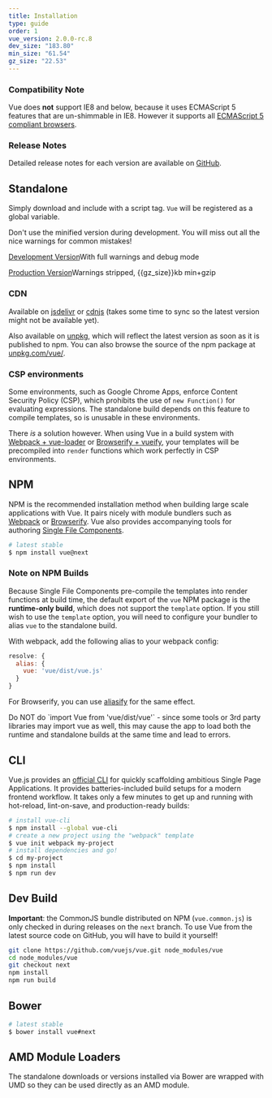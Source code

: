 ```yaml
---
title: Installation
type: guide
order: 1
vue_version: 2.0.0-rc.8
dev_size: "183.80"
min_size: "61.54"
gz_size: "22.53"
---
```


### Compatibility Note

Vue does **not** support IE8 and below, because it uses ECMAScript 5 features that are un-shimmable in IE8. However it supports all [ECMAScript 5 compliant browsers](http://caniuse.com/#feat=es5).

### Release Notes

Detailed release notes for each version are available on [GitHub](https://github.com/vuejs/vue/releases).

## Standalone

Simply download and include with a script tag. `Vue` will be registered as a global variable.

<p class="tip">Don't use the minified version during development. You will miss out all the nice warnings for common mistakes!</p>

<div id="downloads">
<a class="button" href="/js/vue.js" download>Development Version</a><span class="light info">With full warnings and debug mode</span>

<a class="button" href="/js/vue.min.js" download>Production Version</a><span class="light info">Warnings stripped, {{gz_size}}kb min+gzip</span>
</div>

### CDN

Available on [jsdelivr](//cdn.jsdelivr.net/vue/{{vue_version}}/vue.min.js) or [cdnjs](//cdnjs.cloudflare.com/ajax/libs/vue/{{vue_version}}/vue.min.js) (takes some time to sync so the latest version might not be available yet).

Also available on [unpkg](https://unpkg.com/vue/dist/vue.min.js), which will reflect the latest version as soon as it is published to npm. You can also browse the source of the npm package at [unpkg.com/vue/](https://unpkg.com/vue/).

### CSP environments

Some environments, such as Google Chrome Apps, enforce Content Security Policy (CSP), which prohibits the use of `new Function()` for evaluating expressions. The standalone build depends on this feature to compile templates, so is unusable in these environments.

There _is_ a solution however. When using Vue in a build system with [Webpack + vue-loader](https://github.com/vuejs-templates/webpack-simple-2.0) or [Browserify + vueify](https://github.com/vuejs-templates/browserify-simple-2.0), your templates will be precompiled into `render` functions which work perfectly in CSP environments.

## NPM

NPM is the recommended installation method when building large scale applications with Vue. It pairs nicely with module bundlers such as [Webpack](http://webpack.github.io/) or [Browserify](http://browserify.org/). Vue also provides accompanying tools for authoring [Single File Components](application.html#Single-File-Components).

``` bash
# latest stable
$ npm install vue@next
```

### Note on NPM Builds

Because Single File Components pre-compile the templates into render functions at build time, the default export of the `vue` NPM package is the **runtime-only build**, which does not support the `template` option. If you still wish to use the `template` option, you will need to configure your bundler to alias `vue` to the standalone build.

With webpack, add the following alias to your webpack config:

``` js
resolve: {
  alias: {
    vue: 'vue/dist/vue.js'
  }
}
```

For Browserify, you can use [aliasify](https://github.com/benbria/aliasify) for the same effect.

<p class="tip">Do NOT do `import Vue from 'vue/dist/vue'` - since some tools or 3rd party libraries may import vue as well, this may cause the app to load both the runtime and standalone builds at the same time and lead to errors.</p>

## CLI

Vue.js provides an [official CLI](https://github.com/vuejs/vue-cli) for quickly scaffolding ambitious Single Page Applications. It provides batteries-included build setups for a modern frontend workflow. It takes only a few minutes to get up and running with hot-reload, lint-on-save, and production-ready builds:

``` bash
# install vue-cli
$ npm install --global vue-cli
# create a new project using the "webpack" template
$ vue init webpack my-project
# install dependencies and go!
$ cd my-project
$ npm install
$ npm run dev
```

## Dev Build

**Important**: the CommonJS bundle distributed on NPM (`vue.common.js`) is only checked in during releases on the `next` branch. To use Vue from the latest source code on GitHub, you will have to build it yourself!

``` bash
git clone https://github.com/vuejs/vue.git node_modules/vue
cd node_modules/vue
git checkout next
npm install
npm run build
```

## Bower

``` bash
# latest stable
$ bower install vue#next
```

## AMD Module Loaders

The standalone downloads or versions installed via Bower are wrapped with UMD so they can be used directly as an AMD module.
